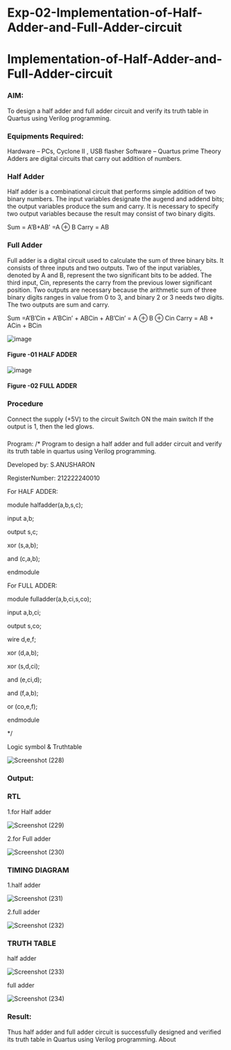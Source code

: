 # Exp-02-Implementation-of-Half-Adder-and-Full-Adder-circuit

# Implementation-of-Half-Adder-and-Full-Adder-circuit
### AIM:
To design a half adder and full adder circuit and verify its truth table in Quartus using Verilog programming.

### Equipments Required:
Hardware – PCs, Cyclone II , USB flasher
Software – Quartus prime
Theory
Adders are digital circuits that carry out addition of numbers.

### Half Adder
Half adder is a combinational circuit that performs simple addition of two binary numbers. The input variables designate the augend and addend bits; the output variables produce the sum and carry. It is necessary to specify two output variables because the result may consist of two binary digits.

Sum = A’B+AB’ =A ⊕ B Carry = AB

### Full Adder
Full adder is a digital circuit used to calculate the sum of three binary bits. It consists of three inputs and two outputs. Two of the input variables, denoted by A and B, represent the two significant bits to be added. The third input, Cin, represents the carry from the previous lower significant position. Two outputs are necessary because the arithmetic sum of three binary digits ranges in value from 0 to 3, and binary 2 or 3 needs two digits. The two outputs are sum and carry.

Sum =A’B’Cin + A’BCin’ + ABCin + AB’Cin’ = A ⊕ B ⊕ Cin Carry = AB + ACin + BCin

 ![image](https://user-images.githubusercontent.com/36288975/163552156-a13e5a56-c638-4110-97d9-8896907c8d25.png)

#### Figure -01 HALF ADDER 


![image](https://user-images.githubusercontent.com/36288975/163552057-b3547877-6d07-45b4-b7e0-bcfebfad9e1d.png)

#### Figure -02 FULL ADDER 

### Procedure

Connect the supply (+5V) to the circuit
Switch ON the main switch
If the output is 1, then the led glows.
### 
Program:
/*
Program to design a half adder and full adder circuit and verify its truth table in quartus using Verilog programming.

Developed by: S.ANUSHARON 

RegisterNumber:  212222240010

For HALF ADDER:

module halfadder(a,b,s,c);

input a,b;

output s,c;

xor (s,a,b);

and (c,a,b);

endmodule

For FULL ADDER:

module fulladder(a,b,ci,s,co);

input a,b,ci;

output s,co;

wire d,e,f;

xor (d,a,b);

xor (s,d,ci);

and (e,ci,d);

and (f,a,b);

or (co,e,f);

endmodule

*/

Logic symbol & Truthtable

![Screenshot (228)](https://github.com/Anusharonselva/Exp-02-Implementation-of-Half-Adder-and-Full-Adder-circuit/assets/119405600/08165878-456e-4408-91f9-100cdc22e461)


### Output:

### RTL

1.for Half adder


![Screenshot (229)](https://github.com/Anusharonselva/Exp-02-Implementation-of-Half-Adder-and-Full-Adder-circuit/assets/119405600/2c099ba9-4741-4b73-8053-18cddb3befc2)

2.for Full adder


![Screenshot (230)](https://github.com/Anusharonselva/Exp-02-Implementation-of-Half-Adder-and-Full-Adder-circuit/assets/119405600/d9399e59-eb83-4f3b-9e57-8b68a586de21)


### TIMING DIAGRAM

1.half adder


![Screenshot (231)](https://github.com/Anusharonselva/Exp-02-Implementation-of-Half-Adder-and-Full-Adder-circuit/assets/119405600/cca41af5-f5c0-4ccd-8948-bd2c5845bfb2)

2.full adder


![Screenshot (232)](https://github.com/Anusharonselva/Exp-02-Implementation-of-Half-Adder-and-Full-Adder-circuit/assets/119405600/503a2fb4-d6f0-4b76-9bd9-095877496322)

### TRUTH TABLE 

half adder


![Screenshot (233)](https://github.com/Anusharonselva/Exp-02-Implementation-of-Half-Adder-and-Full-Adder-circuit/assets/119405600/da508ccd-49ba-4c55-bc33-218b7628e5ba)

full adder


![Screenshot (234)](https://github.com/Anusharonselva/Exp-02-Implementation-of-Half-Adder-and-Full-Adder-circuit/assets/119405600/15add789-daf8-451d-8ad4-db5dc3ed2723)


### Result:
Thus half adder and full adder circuit is successfully designed and verified its truth table in Quartus using Verilog programming. About
